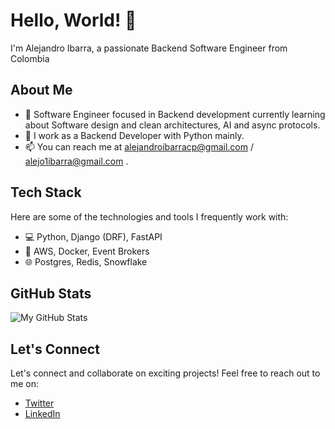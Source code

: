 # Hello, World! 👋

I'm Alejandro Ibarra, a passionate Backend Software Engineer from Colombia

## About Me

- 🌱 Software Engineer focused in Backend development currently learning about Software design and clean architectures, AI and async protocols.
- 💼 I work as a Backend Developer with Python mainly.
- 📫 You can reach me at alejandroibarracp@gmail.com / alejo1ibarra@gmail.com .

## Tech Stack

Here are some of the technologies and tools I frequently work with:

- 💻 Python, Django (DRF), FastAPI
- 🚀 AWS, Docker, Event Brokers
- 🌐 Postgres, Redis, Snowflake

## GitHub Stats

![My GitHub Stats](https://github-readme-stats.vercel.app/api/top-langs?username=alec-ibp&show_icons=true&layout=compact&theme=dracula&include_all_commits=true&count_private=true)

## Let's Connect

Let's connect and collaborate on exciting projects! Feel free to reach out to me on:

- [Twitter](https://twitter.com/alec_ib)
- [LinkedIn](https://www.linkedin.com/in/ibarra-cp/)
